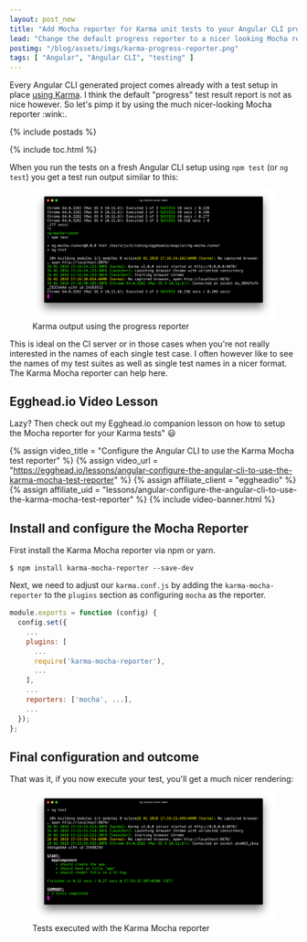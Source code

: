 ```yaml
---
layout: post_new
title: "Add Mocha reporter for Karma unit tests to your Angular CLI project"
lead: "Change the default progress reporter to a nicer looking Mocha reporter"
postimg: "/blog/assets/imgs/karma-progress-reporter.png"
tags: [ "Angular", "Angular CLI", "testing" ]
---
```


<div class="article-intro">
	Every Angular CLI generated project comes already with a test setup in place <a href="https://karma-runner.github.io/2.0/index.html">using Karma</a>. I think the default "progress" test result report is not as nice however. So let's pimp it by using the much nicer-looking Mocha reporter :wink:.
</div>

{% include postads %}

{% include toc.html %}

When you run the tests on a fresh Angular CLI setup using `npm test` (or `ng test`) you get a test run output similar to this:

<figure>
  <img src="/blog/assets/imgs/karma-progress-reporter.png">
  <figcaption>Karma output using the progress reporter</figcaption>
</figure>

This is ideal on the CI server or in those cases when you're not really interested in the names of each single test case. I often however like to see the names of my test suites as well as single test names in a nicer format. The Karma Mocha reporter can help here.

## Egghead.io Video Lesson

Lazy? Then check out my Egghead.io companion lesson on how to setup the Mocha reporter for your Karma tests" :smiley:

{% assign video_title = "Configure the Angular CLI to use the Karma Mocha test reporter" %}
{% assign video_url = "https://egghead.io/lessons/angular-configure-the-angular-cli-to-use-the-karma-mocha-test-reporter" %}
{% assign affiliate_client = "eggheadio" %}
{% assign affiliate_uid = "lessons/angular-configure-the-angular-cli-to-use-the-karma-mocha-test-reporter" %}
{% include video-banner.html %}

## Install and configure the Mocha Reporter

First install the Karma Mocha reporter via npm or yarn.

```
$ npm install karma-mocha-reporter --save-dev
```

Next, we need to adjust our `karma.conf.js` by adding the `karma-mocha-reporter` to the `plugins` section as configuring `mocha` as the reporter.

```javascript
module.exports = function (config) {
  config.set({
    ...
    plugins: [
      ...
      require('karma-mocha-reporter'),
      ...
    ],
    ...
    reporters: ['mocha', ...],
    ...
  });
};
```

## Final configuration and outcome

That was it, if you now execute your test, you'll get a much nicer rendering:

<figure>
  <img src="/blog/assets/imgs/karma-mocha-reporter.png">
  <figcaption>Tests executed with the Karma Mocha reporter</figcaption>
</figure>

